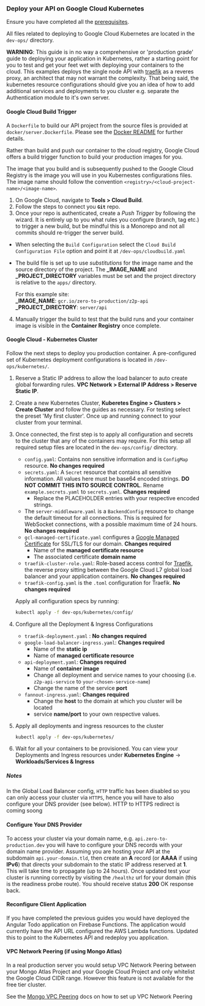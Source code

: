 ### Deploy your API on Google Cloud Kubernetes

Ensure you have completed all the [prerequisites].

All files related to deploying to Google Cloud Kubernetes are located in the `dev-ops/` directory.

**WARNING**: This guide is in no way a comprehensive or 'production grade' guide to deploying your application in Kubernetes, rather a starting point for you to test and get your feet wet with deploying your containers to the cloud. This examples deploys the single node API with [traefik] as a reveres proxy, an architect that may not warrant the complexity. That being said, the kubernetes resource configurations should give you an idea of how to add additional services and deployments to you cluster e.g. separate the Authentication module to it's own server.

#### Google Cloud Build Trigger

A `Dockerfile` to build our API project from the source files is provided at `docker/server.Dockerfile`. Please see the [Docker README] for further details.

Rather than build and push our container to the cloud registry, Google Cloud offers a build trigger function to build your production images for you.

The image that you build and is subsequently pushed to the Google Cloud Registry is the image you will use in you Kubernestes configurations files. The image name should follow the convention `<registry>/<cloud-project-name>/<image-name>`.

1. On Google Cloud, navigate to **Tools > Cloud Build**.
2. Follow the steps to connect you **`Git`** repo.
3. Once your repo is authenticated, create a _Push Trigger_ by following the wizard. It is entirely up to you what rules you configure (branch, tag etc.) to trigger a new build, but be mindful this is a Monorepo and not all commits should re-trigger the server build.

- When selecting the `Build Configuration` select the `Cloud Build Configuration File` option and point it at `/dev-ops/cloudbuild.yaml`
- The build file is set up to use _substitutions_ for the image name and the source directory of the project. The **\_IMAGE_NAME** and **\_PROJECT_DIRECTORY** variables must be set and the project directory is relative to the `apps/` directory.

  For this example site:  
  **\_IMAGE_NAME**: `gcr.io/zero-to-production/z2p-api`
  **\_PROJECT_DIRECTORY**: `server/api`

4. Manually trigger the build to test that the build runs and your container image is visible in the **Container Registry** once complete.

#### Google Cloud - Kubernetes Cluster

Follow the next steps to deploy you production container. A pre-configured set of Kubernetes deployment configurations is located in `/dev-ops/kubernetes/`.

1. Reserve a Static IP address to allow the load balancer to auto create global forwarding rules. **VPC Network > External IP Address > Reserve Static IP**.
2. Create a new Kubernetes Cluster, **Kuberetes Engine > Clusters > Create Cluster** and follow the guides as necessary. For testing select the preset 'My first cluster'. Once up and running connect to your cluster from your terminal.
3. Once connected, the first step is to apply all configuration and secrets to the cluster that any of the containers may require. For this setup all required setup files are located in the `dev-ops/config/` directory.

   - `config.yaml`: Contains non sensitive information and is `ConfigMap` resource. **No changes required**
   - `secrets.yaml`: A `Secret` resource that contains all sensitive information. All values here must be base64 encoded strings. **DO NOT COMMIT THIS INTO SOURCE CONTROL**. Rename `example.secrets.yaml` to `secrets.yaml`. **Changes required**
     - Replace the PLACEHOLDER entries with your respective encoded strings.
   - The `server-middleware.yaml` is a `BackendConfig` resource to change the default timeout for all connections. This is required for WebSocket connections, with a possible maximum time of 24 hours. **No changes required**
   - `gcl-managed-certificate.yaml` configures a [Google Managed Certificate] for SSL/TLS for our domain. **Changes required**
     - Name of the **managed certificate resource**
     - The associated certificate **domain name**
   - `traefik-cluster-role.yaml`: Role-based access control for [Traefik], the reverse proxy sitting between the Google Cloud L7 global load balancer and your application containers. **No changes required**
   - `traefik-config.yaml` is the `.toml` configuration for Traefik. **No changes required**

   Apply all configuration specs by running:

   ```bash
   kubectl apply -f dev-ops/kubernetes/config/
   ```

4. Configure all the Deployment & Ingress Configurations

   - `traefik-deployment.yaml` : **No changes required**
   - `google-load-balancer-ingress.yaml`: **Changes required**
     - Name of the **static ip**
     - Name of **managed certificate resource**
   - `api-deployment.yaml`: **Changes required**
     - Name of **container image**
     - Change all deployment and service names to your choosing (i.e. `z2p-api-service` to `your-chosen-service-name`)
     - Change the name of the service **port**
   - `fannout-ingress.yaml`: **Changes required**
     - Change the **host** to the domain at which you cluster will be located
     - service **name/port** to your own respective values.

5. Apply all deployments and ingress resources to the cluster

   ```bash
   kubectl apply -f dev-ops/kubernetes/
   ```

6. Wait for all your containers to be provisioned. You can view your Deployments and Ingress resources under **Kubernetes Engine** -> **Workloads/Services & Ingress**

##### Notes

In the Global Load Balancer config, `HTTP` traffic has been disabled so you can only access your cluster via `HTTPS`, hence you will have to also configure your DNS provider (see below). HTTP to HTTPS redirect is coming soong

#### Configure Your DNS Provider

To access your cluster via your domain name, e.g. `api.zero-to-production.dev` you will have to configure your DNS records with your domain name provider. Assuming you are hosting your API at the subdomain `api.your-domain.tld`, then create an **A** record (or **AAAA** if using **IPv6**) that directs your subdomain to the static IP address reserved at **1**. This will take time to propagate (up to 24 hours). Once updated test your cluster is running correctly by visiting the `/healthz` url for your domain (this is the readiness probe route). You should receive status **200** OK response back.

#### Reconfigure Client Application

If you have completed the previous guides you would have deployed the Angular Todo application on Firebase Functions. The application would currently have the API URL configured the AWS Lambda functions. Updated this to point to the Kubernetes API and redeploy you application.

#### VPC Network Peering (if using Mongo Atlas)

In a real production server you would setup VPC Network Peering between your Mongo Atlas Project and your Google Cloud Project and only whitelist the Google Cloud CIDR range. However this feature is not available for the free tier cluster.

See the [Mongo VPC Peering] docs on how to set up VPC Network Peering

[prerequisites]: https://zero-to-production.dev/guides/getting-started
[docker readme]: https://github.com/jonathonadams/zero-to-production/docker/README.md
[traefik]: https://docs.traefik.io/
[google managed certificate]: https://cloud.google.com/kubernetes-engine/docs/how-to/managed-certs
[mongo vpc peering]: https://docs.atlas.mongodb.com/security-vpc-peering
